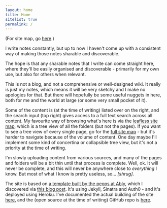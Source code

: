 ```yaml
---
layout: home
title: Home
sitelist: true
permalink: /
---
```


(For site map, go [here](/pages/Leafless-Site-Map).)

I write notes constantly, but up to now I haven't come up with a consistent way of making those notes sharable and discoverable.

The hope is that any sharable notes that I write can come straight here, where they'll be easily organised and discoverable - primarily for my own use, but also for others when relevant.

This is not a blog, and not a comprehensive or well-designed wiki. It really is just my notes, which means it will be very sketchy and I make no apologies for that. But there will hopefully be some useful nuggets in here, both for me and the world at large (or some very small pocket of it).

Some of the content is (at the time of writing) listed over on the right, and the search input (top right) gives access to a full text search across all content. My favourite way of browsing what's here is via the [leafless site map](/pages/Leafless-Site-Map), which is a tree view of all the folders (but not the pages). If you want to see a tree view of every single page, go for the [full site map](/pages/A-Site-Map) - but it's harder to navigate because of the volume of content. One day maybe I'll implement some kind of concertina or collapsible tree view, but it's not a priority at the time of writing.

I'm slowly uploading content from various sources, and many of the pages and folders will be a bit thin until that process is complete. Well, ok. It will never be complete, and this will never be anywhere close to *everything* I know. But most of what I know is pretty useless, so... *[shrug]*. 

The site is based on [a template built by the peops at Ably](https://github.com/ably/wiki-site), which I discovered via [this blog post](https://www.ably.io/blog/hacking-github-to-build-your-own-wiki). It's using Jekyll, Sinatra and Auth0 - and it's deployed using Heroku. I've documented the actual building of the site [here](/pages/coding/webdev/Jekyll), and the (open source at the time of writing) GitHub repo is [here](https://github.com/claresudbery/clare-wiki-ably).